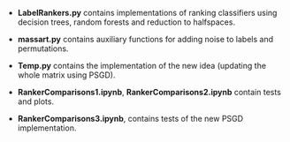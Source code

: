 - **LabelRankers.py** contains implementations of ranking classifiers using decision trees, random forests and reduction to halfspaces.

- **massart.py** contains auxiliary functions for adding noise to labels and permutations.

- **Temp.py** contains the implementation of the new idea (updating the whole matrix using PSGD).

- **RankerComparisons1.ipynb**, **RankerComparisons2.ipynb** contain tests and plots.

- **RankerComparisons3.ipynb**, contains tests of the new PSGD implementation.
